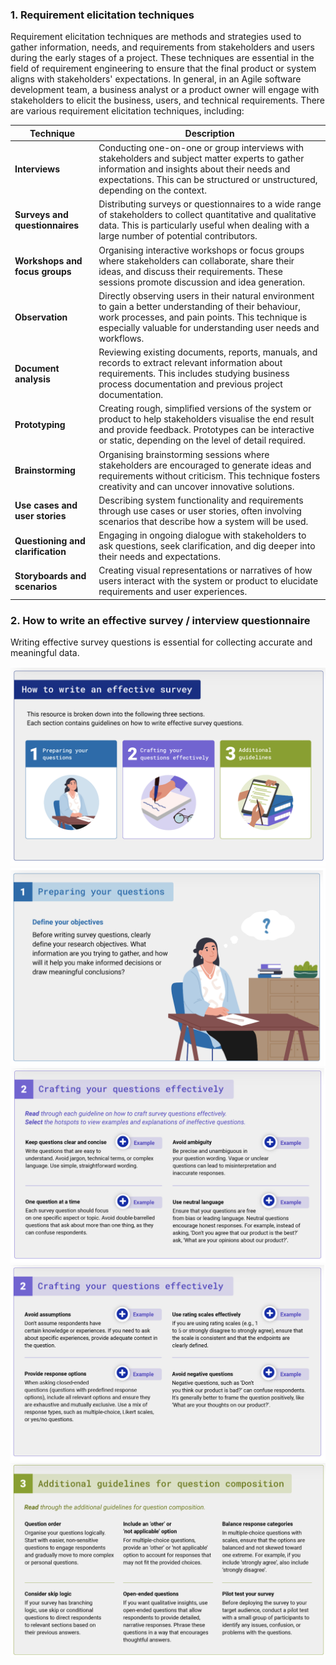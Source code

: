 ### 1. Requirement elicitation techniques

Requirement elicitation techniques are methods and strategies used to gather information, needs, and requirements from stakeholders and users during the early stages of a project. These techniques are essential in the field of requirement engineering to ensure that the final product or system aligns with stakeholders' expectations. In general, in an Agile software development team, a business analyst or a product owner will engage with stakeholders to elicit the business, users, and technical requirements. There are various requirement elicitation techniques, including:

|Technique|Description|
|---|---|
|**Interviews**|Conducting one-on-one or group interviews with stakeholders and subject matter experts to gather information and insights about their needs and expectations. This can be structured or unstructured, depending on the context.|
|**Surveys and questionnaires**|Distributing surveys or questionnaires to a wide range of stakeholders to collect quantitative and qualitative data. This is particularly useful when dealing with a large number of potential contributors.|
|**Workshops and focus groups**|Organising interactive workshops or focus groups where stakeholders can collaborate, share their ideas, and discuss their requirements. These sessions promote discussion and idea generation.|
|**Observation**|Directly observing users in their natural environment to gain a better understanding of their behaviour, work processes, and pain points. This technique is especially valuable for understanding user needs and workflows.|
|**Document analysis**|Reviewing existing documents, reports, manuals, and records to extract relevant information about requirements. This includes studying business process documentation and previous project documentation.|
|**Prototyping**|Creating rough, simplified versions of the system or product to help stakeholders visualise the end result and provide feedback. Prototypes can be interactive or static, depending on the level of detail required.|
|**Brainstorming**|Organising brainstorming sessions where stakeholders are encouraged to generate ideas and requirements without criticism. This technique fosters creativity and can uncover innovative solutions.|
|**Use cases and user stories**|Describing system functionality and requirements through use cases or user stories, often involving scenarios that describe how a system will be used.|
|**Questioning and clarification**|Engaging in ongoing dialogue with stakeholders to ask questions, seek clarification, and dig deeper into their needs and expectations.|
|**Storyboards and scenarios**|Creating visual representations or narratives of how users interact with the system or product to elucidate requirements and user experiences.|
### 2. How to write an effective survey / interview questionnaire

Writing effective survey questions is essential for collecting accurate and meaningful data.

![](../public/6b42a6f9c2f973c270041428533d0d5d.png)
![](../public/1cb65b9055f2a27fb5668d072ea46889.png)
![](../public/5bc0a3f8421d379151711c8231013a66.png)
![](../public/dea1ea94d81155f534253fe58f9daec8.png)
![](../public/764e220163afccae6ab2dfedccb7292f.png)




